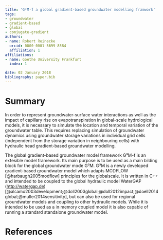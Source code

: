 ```yaml
---
title: 'G³M-f a global gradient-based groundwater modelling framwork'
tags:
- groundwater
- gradient-based
- global
- conjugate-gradient
authors:
- name: Robert Reinecke
  orcid: 0000-0001-5699-8584
  affiliation: 1
affiliations:
- name: Goethe University Frankfurt
  index: 1

date: 02 January 2018
bibliography: paper.bib
---
```


# Summary
In order to represent groundwater-surface water interactions as well as the impact of capillary rise on evapotranspiration in global-scale hydrological models, it is necessary to simulate the location and temporal variation of the groundwater table.
This requires replacing simulation of groundwater dynamics using groundwater storage variations in individual grid cells (independent from the storage variation in neighbouring cells) with hydraulic head gradient-based groundwater modelling.

The global gradient-based groundwater model framework G³M-f is an extesible model framework.
Its main purpose is to be used as a main bilding block for the global groundwater mode G³M.
G³M is a newly developed gradient-based groundwater model which adapts MODFLOW [@harbaugh2005modflow] principles for the globalscale.
It is written in C++ and intended to be coupled to the global hydraulic model WaterGAP (http://watergap.de) [@alcamo2003development;@doll2003global;@doll2012impact;@doell2014global;@muller2014sensitivity], but can also be used for regional groundwater models and coupling to other hydraulic models.
While it is intended to be used as a in memory coupled model it is also capable of running a standard standalone groundwater model.

# References
